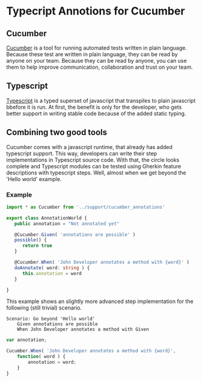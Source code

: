 # Typecript Annotions for Cucumber

## Cucumber
[Cucumber](https://cucumber.io) is a tool for running automated tests written in plain language. Because these
test are written in plain language, they can be read by anyone on your team. Because they can be
read by anyone, you can use them to help improve communication, collaboration and trust on
your team.

## Typescript
[Typescript](https://typescriptlang.org) is a typed superset of javascript that transpiles to plain javascript bbefore it is run.
At first, the benefit is only for the developer, who gets better support in writing stable code because of the added static typing.

## Combining two good tools
Cucumber comes with a javascript runtime, that already has added typescript support. This way, developers can write their step implementations in Typescript source code. With that, the circle looks complete and Typescript modules can be tested using Gherkin feature descriptions with typescript steps. Well, almost when we get beyond the 'Hello world' example.

### Example

```ts
import * as Cucumber from '../support/cucumber_annotations'

export class AnnotationWorld {
   public annotation = "Not annotated yet"

   @Cucumber.Given( 'annotations are possible' )
   possible() {
      return true
   }

   @Cucumber.When( 'John Developer annotates a method with {word}' )
   doAnnotate( word: string ) {
      this.annotation = word
   }

}
```
This example shows an slightly more advanced step implementation for the following (still trivial) scenario.

```gherkin
Scenario: Go beyond 'Hello world'
	Given annotations are possible
	When John Developer annotates a method with Given 
```

```js
var annotation;

Cucumber.When( 'John Developer annotates a method with {word}',
    function( word ) {
        annotation = word;
    }
}
```